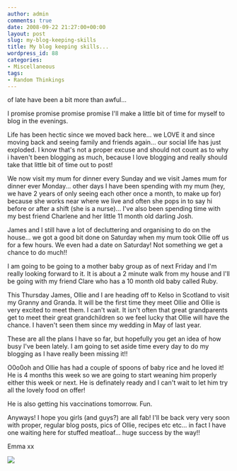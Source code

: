 ```yaml
---
author: admin
comments: true
date: 2008-09-22 21:27:00+00:00
layout: post
slug: my-blog-keeping-skills
title: My blog keeping skills...
wordpress_id: 88
categories:
- Miscellaneous
tags:
- Random Thinkings
---
```


of late have been a bit more than awful...  
  
I promise promise promise promise I'll make a little bit of time for myself to blog in the evenings.  
  
Life has been hectic since we moved back here... we LOVE it and since moving back and seeing family and friends again... our social life has just exploded. I know that's not a proper excuse and should not count as to why i haven't been blogging as much, because I love blogging and really should take that little bit of time out to post!  
  
We now visit my mum for dinner every Sunday and we visit James mum for dinner ever Monday... other days I have been spending with my mum (hey, we have 2 years of only seeing each other once a month, to make up for) because she works near where we live and often she pops in to say hi before or after a shift (she is a nurse)... I've also been spending time with my best friend Charlene and her little 11 month old darling Josh.  
  
James and I still have a lot of decluttering and organising to do on the house... we got a good bit done on Saturday when my mum took Ollie off us for a few hours. We even had a date on Saturday! Not something we get a chance to do much!!  
  
I am going to be going to a mother baby group as of next Friday and I'm really looking forward to it. It is about a 2 minute walk from my house and I'll be going with my friend Clare who has a 10 month old baby called Ruby.  
  
This Thursday James, Ollie and I are heading off to Kelso in Scotland to visit my Granny and Granda. It will be the first time they meet Ollie and Ollie is very excited to meet them. I can't wait. It isn't often that great grandparents get to meet their great grandchildren so we feel lucky that Ollie will have the chance. I haven't seen them since my wedding in May of last year.  
  
These are all the plans I have so far, but hopefully you get an idea of how busy I've been lately. I am going to set aside time every day to do my blogging as I have really been missing it!!  
  
O0o0oh and Ollie has had a couple of spoons of baby rice and he loved it! He is 4 months this week so we are going to start weaning him properly either this week or next. He is definately ready and I can't wait to let him try all the lovely food on offer!  
  
He is also getting his vaccinations tomorrow. Fun.  
  
Anyways! I hope you girls (and guys?) are all fab! I'll be back very very soon with proper, regular blog posts, pics of Ollie, recipes etc etc... in fact I have one waiting here for stuffed meatloaf... huge success by the way!!  
  
Emma xx

![](https://blogger.googleusercontent.com/tracker/251139911615938991-8112535159329148109?l=www.outmumbered.com)

